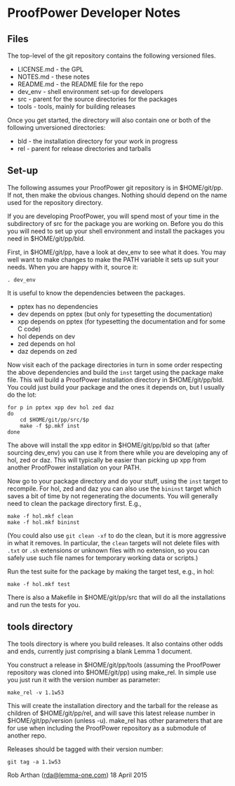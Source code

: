 # ProofPower Developer Notes


## Files

The  top-level of the git repository contains
the following versioned files.

- LICENSE.md - the GPL
- NOTES.md - these notes
- README.md - the README file for the repo
- dev_env - shell environment set-up for developers
- src - parent for the source directories for the packages
- tools - tools, mainly for building releases

Once you get started, the directory will also contain one or
both of the following unversioned directories:

- bld - the installation directory for your work in progress
- rel - parent for release directories and tarballs

## Set-up


The following assumes your ProofPower git repository is
in $HOME/git/pp. If not, then make the obvious changes.
Nothing should depend on the name used for the repository directory.

If you are developing ProofPower, you will spend most of your
time in the subdirectory of src for the package you are working
on. Before you do this you will need to set up your shell
environment and install the packages you need in $HOME/git/pp/bld.

First, in $HOME/git/pp, have a look at dev_env to see what it does.
You may well want to make changes to make the PATH variable
it sets up suit your needs. When you are happy with it, source it:

    . dev_env

It is useful to know the dependencies between the packages.

- pptex has no dependencies
- dev depends on pptex (but only for typesetting the documentation)
- xpp depends on pptex (for typesetting the documentation and for some C code)
- hol depends on dev
- zed depends on hol
- daz depends on zed

Now visit each of the package directories in turn in some order respecting the
above dependencies and build the `inst` target using the package make file.
This will build a ProofPower installation directory in $HOME/git/pp/bld. You
could just build your package and the ones it depends on, but I usually do the
lot:

    for p in pptex xpp dev hol zed daz
    do
        cd $HOME/git/pp/src/$p
        make -f $p.mkf inst
    done

The above will install the xpp editor in $HOME/git/pp/bld so that (after
sourcing dev_env) you can use it from there while you are developing any of
hol, zed or daz.  This will typically be easier than picking up xpp from
another ProofPower installation on your PATH.

Now go to your package directory and do your stuff, using the `inst` target to
recompile. For hol, zed and daz you can also use the `bininst` target which
saves a bit of time by not regenerating the documents. You will generally need
to clean the package directory first. E.g.,

    make -f hol.mkf clean
    make -f hol.mkf bininst

(You could also use `git clean -xf` to do the clean, but it is more aggressive
in what it removes. In particular, the `clean` targets will not delete files
with `.txt` or `.sh` extensions or unknown files with no extension, so you can
safely use such file names for temporary working data or scripts.)

Run the test suite for the package by making the target test, e.g., in hol:

    make -f hol.mkf test

There is also a Makefile in $HOME/git/pp/src that will do all the
installations and run the tests for you.

## tools directory

The tools directory is where you build releases. It also contains
other odds and ends, currently just comprising a blank Lemma 1 document.

You construct a release in $HOME/git/pp/tools (assuming the ProofPower
repository was cloned into $HOME/git/pp) using make_rel.
In simple use you just run it with the version number as parameter:

    make_rel -v 1.1w53

This will create the installation directory and the tarball for
the release as children of $HOME/git/pp/rel, and will save this latest
release number in $HOME/git/pp/version (unless -u).
make_rel has other parameters that are for use when including
the ProofPower repository as a submodule of another repo.

Releases should be tagged with their version number:

    git tag -a 1.1w53

Rob Arthan (rda@lemma-one.com) 18 April 2015
